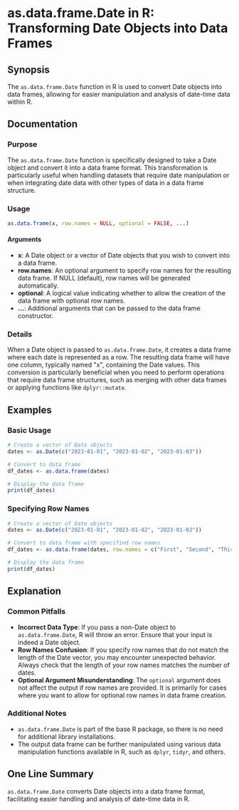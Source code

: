 <!--
Meta Description: # as.data.frame.Date in R: Transforming Date Objects into Data Frames ## Synopsis The `as.data.frame.Date` function in R is used to convert Date objec...
Meta Keywords: data, date, frame, row, names
-->

# as.data.frame.Date in R: Transforming Date Objects into Data Frames

## Synopsis
The `as.data.frame.Date` function in R is used to convert Date objects into data frames, allowing for easier manipulation and analysis of date-time data within R.

## Documentation
### Purpose
The `as.data.frame.Date` function is specifically designed to take a Date object and convert it into a data frame format. This transformation is particularly useful when handling datasets that require date manipulation or when integrating date data with other types of data in a data frame structure.

### Usage
```R
as.data.frame(x, row.names = NULL, optional = FALSE, ...)
```

#### Arguments
- **x**: A Date object or a vector of Date objects that you wish to convert into a data frame.
- **row.names**: An optional argument to specify row names for the resulting data frame. If NULL (default), row names will be generated automatically.
- **optional**: A logical value indicating whether to allow the creation of the data frame with optional row names.
- **...**: Additional arguments that can be passed to the data frame constructor.

### Details
When a Date object is passed to `as.data.frame.Date`, it creates a data frame where each date is represented as a row. The resulting data frame will have one column, typically named "x", containing the Date values. This conversion is particularly beneficial when you need to perform operations that require data frame structures, such as merging with other data frames or applying functions like `dplyr::mutate`.

## Examples
### Basic Usage
```R
# Create a vector of Date objects
dates <- as.Date(c("2023-01-01", "2023-01-02", "2023-01-03"))

# Convert to data frame
df_dates <- as.data.frame(dates)

# Display the data frame
print(df_dates)
```

### Specifying Row Names
```R
# Create a vector of Date objects
dates <- as.Date(c("2023-01-01", "2023-01-02", "2023-01-03"))

# Convert to data frame with specified row names
df_dates <- as.data.frame(dates, row.names = c("First", "Second", "Third"))

# Display the data frame
print(df_dates)
```

## Explanation
### Common Pitfalls
- **Incorrect Data Type**: If you pass a non-Date object to `as.data.frame.Date`, R will throw an error. Ensure that your input is indeed a Date object.
- **Row Names Confusion**: If you specify row names that do not match the length of the Date vector, you may encounter unexpected behavior. Always check that the length of your row names matches the number of dates.
- **Optional Argument Misunderstanding**: The `optional` argument does not affect the output if row names are provided. It is primarily for cases where you want to allow for optional row names in data frame creation.

### Additional Notes
- `as.data.frame.Date` is part of the base R package, so there is no need for additional library installations.
- The output data frame can be further manipulated using various data manipulation functions available in R, such as `dplyr`, `tidyr`, and others.

## One Line Summary
`as.data.frame.Date` converts Date objects into a data frame format, facilitating easier handling and analysis of date-time data in R.